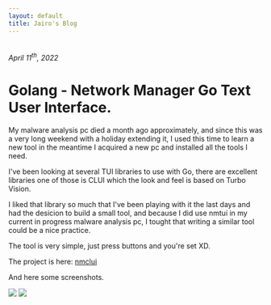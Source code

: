 ```yaml
---
layout: default
title: Jairo's Blog
---
```


<center>
<img src="">
</center>
<h6>April 11<sup>th</sup>, 2022</h6>

# Golang - Network Manager Go Text User Interface.

My malware analysis pc died a month ago approximately, and since this was a very long weekend with a holiday extending it, I used this time to learn a new tool in the meantime I
acquired a new pc and installed all the tools I need.

I've been looking at several TUI libraries to use with Go, there are excellent libraries one of those is CLUI which the look and feel is based on Turbo Vision.

I liked that library so much that I've been playing with it the last days and had the desicion to build a small tool, and because I did use nmtui in my current in progress malware
analysis pc, I tought that writing a similar tool could be a nice practice.

The tool is very simple, just press buttons and you're set XD.

The project is here: <a href="https://github.com/jairochavesb/nmclui"> nmclui </a>

And here some screenshots.

<img src="https://github.com/jairochavesb/nmclui/tree/main/screenshots/screenshot1.png">

<img src="https://github.com/jairochavesb/nmclui/tree/main/screenshots/screenshot2.png">


